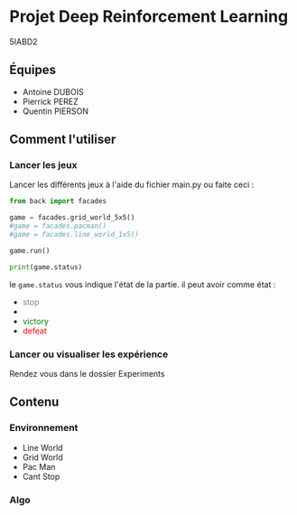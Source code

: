 # Projet Deep Reinforcement Learning
5IABD2

## Équipes
- Antoine DUBOIS
- Pierrick PEREZ
- Quentin PIERSON

## Comment l'utiliser

### Lancer les jeux
Lancer les différents jeux à l'aide du fichier main.py
ou faite ceci :
```python
from back import facades

game = facades.grid_world_5x5()
#game = facades.pacman()
#game = facades.line_world_1x5()

game.run()

print(game.status)
```

le ```game.status``` vous indique l'état de la partie.
il peut avoir comme état :
- <span style="color:gray">stop</span>
- <span style="color:white">play</span>
- <span style="color:green">victory</span>
- <span style="color:red">defeat</span>


### Lancer ou visualiser les expérience
Rendez vous dans le dossier Experiments


## Contenu
### Environnement
- Line World
- Grid World
- Pac Man
- Cant Stop

### Algo

